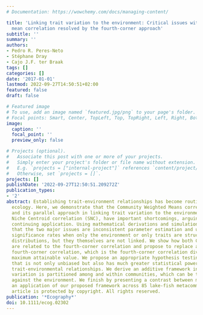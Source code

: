```yaml
---
# Documentation: https://wowchemy.com/docs/managing-content/

title: 'Linking trait variation to the environment: Critical issues with community-weighted
  mean correlation resolved by the fourth-corner approach'
subtitle: ''
summary: ''
authors:
- Pedro R. Peres-Neto
- Stéphane Dray
- Cajo J.F. ter Braak
tags: []
categories: []
date: '2017-01-01'
lastmod: 2022-09-27T14:50:51+02:00
featured: false
draft: false

# Featured image
# To use, add an image named `featured.jpg/png` to your page's folder.
# Focal points: Smart, Center, TopLeft, Top, TopRight, Left, Right, BottomLeft, Bottom, BottomRight.
image:
  caption: ''
  focal_point: ''
  preview_only: false

# Projects (optional).
#   Associate this post with one or more of your projects.
#   Simply enter your project's folder or file name without extension.
#   E.g. `projects = ["internal-project"]` references `content/project/deep-learning/index.md`.
#   Otherwise, set `projects = []`.
projects: []
publishDate: '2022-09-27T12:50:51.209272Z'
publication_types:
- '2'
abstract: Establishing trait-environment relationships has become routine in community
  ecology. Here, we demonstrate that the Community Weighted Means correlation (CWM)
  and its parallel approach in linking trait variation to the environment, the Species
  Niche Centroid correlation (SNC), have important shortcomings, arguing against their
  continuing application. Using mathematical derivations and simulations, we show
  that the two major issues are inconsistent parameter estimation and unacceptable
  significance rates when only the environment or only traits are structuring species
  distributions, but they themselves are not linked. We show how both CWM and SNC
  are related to the fourth-corner correlation and propose to replace all by the Chessel
  fourth-corner correlation, which is the fourth-corner correlation divided by its
  maximum attainable value. We propose an appropriate hypothesis testing procedure
  that is not only unbiased but also has much greater statistical power in detecting
  trait-environmental relationships. We derive an additive framework in which trait
  variation is partitioned among and within communities, which can be then modeled
  against the environment. We finish by presenting a contrast between methods and
  an application of our proposed framework across 85 lake-fish metacommunities.This
  article is protected by copyright. All rights reserved.
publication: '*Ecography*'
doi: 10.1111/ecog.02302
---
```

